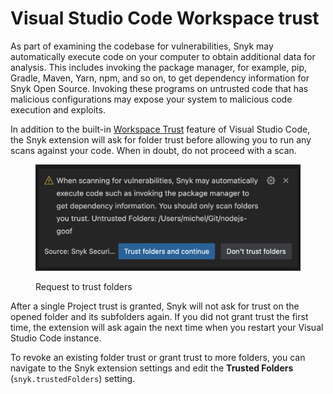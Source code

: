 # Visual Studio Code Workspace trust

As part of examining the codebase for vulnerabilities, Snyk may automatically execute code on your computer to obtain additional data for analysis. This includes invoking the package manager, for example, pip, Gradle, Maven, Yarn, npm, and so on, to get dependency information for Snyk Open Source. Invoking these programs on untrusted code that has malicious configurations may expose your system to malicious code execution and exploits.

In addition to the built-in [Workspace Trust](https://code.visualstudio.com/docs/editor/workspace-trust) feature of Visual Studio Code, the Snyk extension will ask for folder trust before allowing you to run any scans against your code. When in doubt, do not proceed with a scan.

<figure><img src="../../../.gitbook/assets/vscode-trust (1) (1) (1).png" alt=""><figcaption><p>Request to trust folders</p></figcaption></figure>

After a single Project trust is granted, Snyk will not ask for trust on the opened folder and its subfolders again. If you did not grant trust the first time, the extension will ask again the next time when you restart your Visual Studio Code instance.

To revoke an existing folder trust or grant trust to more folders, you can navigate to the Snyk extension settings and edit the **Trusted Folders** (`snyk.trustedFolders`) setting.
